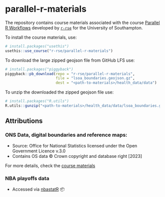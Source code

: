 
# parallel-r-materials

<!-- badges: start -->
<!-- badges: end -->

The repository contains course materials associated with the course [Parallel R Workflows](https://r-rse-parallel-r.netlify.app/) developed by [`r-rse`](https://www.r-rse.eu/) for the University of Southampton. 

To install the course materials, use:
```r
# install.packages("usethis")
usethis::use_course("r-rse/parallel-r-materials")
```

To download the large zipped geojson file from GitHub LFS use:
```r
# install.packages("piggyback")
piggyback::pb_download(repo = "r-rse/parallel-r-materials",
                       file = "lsoa_boundaries.geojson.gz",
                       dest = "<path-to-materials>/health_data/data")
```
To unzip the downloaded the zipped geojson file use:

```r
# install.packages("R.utils")
R.utils::gunzip("<path-to-materials>/health_data/data/lsoa_boundaries.geojson.gz")
```

## Attributions


### ONS Data, digital boundaries and reference maps:

- Source: Office for National Statistics licensed under the Open Government Licence v.3.0
- Contains OS data © Crown copyright and database right [2023]

For more details, check the [course materials](https://r-rse-parallel-r.netlify.app/04b_health_maps.html#exercise-materials)

### NBA playoffs data

- Accessed via [nbastatR](https://github.com/abresler/nbastatR) 📦
